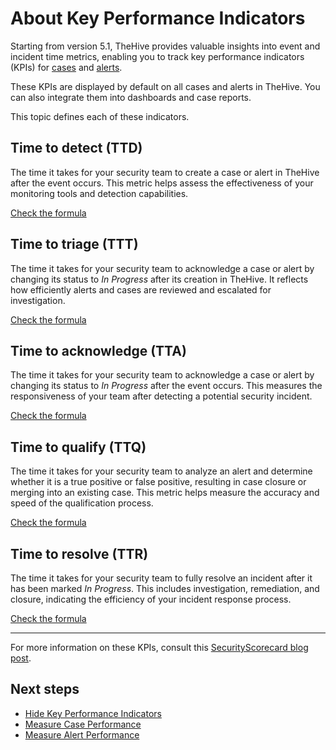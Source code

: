 # About Key Performance Indicators

Starting from version 5.1, TheHive provides valuable insights into event and incident time metrics, enabling you to track key performance indicators (KPIs) for [cases](../analyst-corner/cases/about-cases.md) and [alerts](../analyst-corner/alerts/about-alerts.md).

These KPIs are displayed by default on all cases and alerts in TheHive. You can also integrate them into dashboards and case reports.

This topic defines each of these indicators.

## Time to detect (TTD)

The time it takes for your security team to create a case or alert in TheHive after the event occurs. This metric helps assess the effectiveness of your monitoring tools and detection capabilities.

[Check the formula](key-performance-indicators-formulas.md)

## Time to triage (TTT)

The time it takes for your security team to acknowledge a case or alert by changing its status to *In Progress* after its creation in TheHive. It reflects how efficiently alerts and cases are reviewed and escalated for investigation.

[Check the formula](key-performance-indicators-formulas.md)

## Time to acknowledge (TTA)

The time it takes for your security team to acknowledge a case or alert by changing its status to *In Progress* after the event occurs. This measures the responsiveness of your team after detecting a potential security incident.

[Check the formula](key-performance-indicators-formulas.md)

## Time to qualify (TTQ)

The time it takes for your security team to analyze an alert and determine whether it is a true positive or false positive, resulting in case closure or merging into an existing case. This metric helps measure the accuracy and speed of the qualification process.

[Check the formula](key-performance-indicators-formulas.md)

## Time to resolve (TTR)

The time it takes for your security team to fully resolve an incident after it has been marked *In Progress*. This includes investigation, remediation, and closure, indicating the efficiency of your incident response process.

[Check the formula](key-performance-indicators-formulas.md)

---

For more information on these KPIs, consult this [SecurityScorecard blog post](https://securityscorecard.com/blog/kpis-for-security-operations-incident-response/).

## Next steps

* [Hide Key Performance Indicators](hide-key-performance-indicators.md)
* [Measure Case Performance](measure-case-management-performance.md)
* [Measure Alert Performance](measure-alert-management-performance.md)